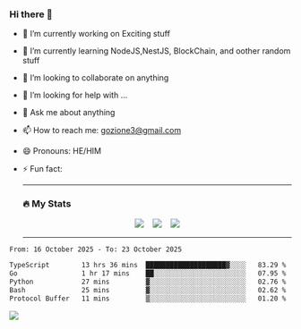 ### Hi there 👋

<!--
**charlieScript/charlieScript** is a ✨ _special_ ✨ repository because its `README.md` (this file) appears on your GitHub profile.

Here are some ideas to get you started: -->

- 🔭 I’m currently working on Exciting stuff
- 🌱 I’m currently learning NodeJS,NestJS, BlockChain, and oother random stuff
- 👯 I’m looking to collaborate on anything
- 🤔 I’m looking for help with ...
- 💬 Ask me about anything
- 📫 How to reach me: gozione3@gmail.com
- 😄 Pronouns: HE/HIM
- ⚡ Fun fact:


  ---

  ### :fire: My Stats

  <div id="stats" align="center">
  <img src="http://github-readme-streak-stats.herokuapp.com?user=charlieScript&theme=dark&date_format=M%20j%5B%2C%20Y%5D" />&nbsp;&nbsp;&nbsp;
  <img src="https://github-readme-stats.vercel.app/api/top-langs/?username=charlieScript&layout=compact&theme=vision-friendly-dark"/>&nbsp;&nbsp;&nbsp;
  <img src="https://github-readme-stats.vercel.app/api?username=charlieScript&show_icons=true&theme=radical"/>
  </div>

  ---



<!--START_SECTION:waka-->

```txt
From: 16 October 2025 - To: 23 October 2025

TypeScript        13 hrs 36 mins  ████████████████████▓░░░░   83.29 %
Go                1 hr 17 mins    ██░░░░░░░░░░░░░░░░░░░░░░░   07.95 %
Python            27 mins         ▓░░░░░░░░░░░░░░░░░░░░░░░░   02.76 %
Bash              25 mins         ▓░░░░░░░░░░░░░░░░░░░░░░░░   02.62 %
Protocol Buffer   11 mins         ▒░░░░░░░░░░░░░░░░░░░░░░░░   01.20 %
```

<!--END_SECTION:waka-->
![](https://komarev.com/ghpvc/?username=charlieScript)
